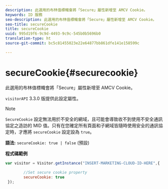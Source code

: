 ```yaml
---
description: 此選用的布林值標幟會將「Secure」屬性新增至 AMCV Cookie。
keywords: ID 服務
seo-description: 此選用的布林值標幟會將「Secure」屬性新增至 AMCV Cookie。
seo-title: secureCookie
title: secureCookie
uuid: 995d19f6-9c9d-4493-9c9c-545b0b5696b0
translation-type: ht
source-git-commit: bc5c81455023e22e64877bb861dfe141e158599c

---
```



# secureCookie{#securecookie}

此選用的布林值標幟會將「Secure」屬性新增至 AMCV Cookie。

`visitorAPI` 3.3.0 版提供此設定屬性。

>[!NOTE]
>
>`SecureCookie` 設定無法用於不安全的網域，且可能會導致收不到使用不安全通訊協定之造訪的 MID 值。只有在您確定所有頁面和子網域皆隨時使用安全的通訊協定時，才應將 `secureCookie` 設定設為 `true`。

**語法:** `secureCookie: true | false` (預設)

**程式碼範例**

```js
var visitor = Visitor.getInstance("INSERT-MARKETING-CLOUD-ID-HERE",{ 
 
        //Set secure cookie property 
        secureCookie: true 
 });
```

